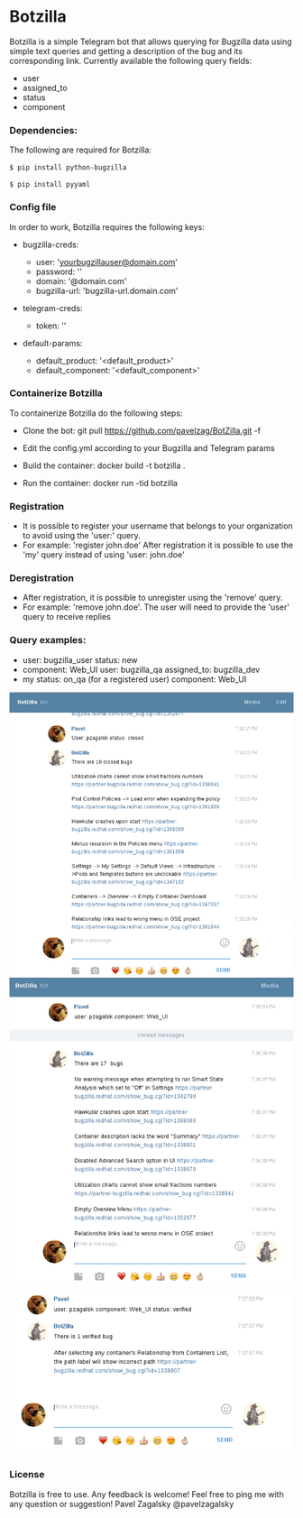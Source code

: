 # Botzilla

Botzilla is a simple Telegram bot that allows querying for Bugzilla data using simple text queries and getting a description of the bug and its corresponding link.
Currently available the following query fields:

 - user
 - assigned_to
 - status
 - component

### Dependencies:
The following are required for Botzilla:
```
$ pip install python-bugzilla
```

```
$ pip install pyyaml
```
### Config file
In order to work, Botzilla requires the following keys:

- bugzilla-creds:
    - user: '<yourbugzillauser@domain.com>'
    - password: '<yourbugzillappassword>'
    - domain: '@domain.com'
    - bugzilla-url: 'bugzilla-url.domain.com'

- telegram-creds:
    - token: '<telegramtoken>'
    
- default-params:
  - default_product: '<default_product>'
  - default_component: '<default_component>'


### Containerize Botzilla
To containerize Botzilla do the following steps:

- Clone the bot: 
git pull https://github.com/pavelzag/BotZilla.git -f

- Edit the config.yml according to your Bugzilla and Telegram params
- Build the container:
docker build -t botzilla .
- Run the container:
docker run -tid botzilla

### Registration
 - It is possible to register your username that belongs to your organization to avoid using the 'user:' query.
 - For example: 'register john.doe' After registration it is possible to use the 'my' query instead of using 'user: john.doe' 

### Deregistration

- After registration, it is possible to unregister using the 'remove' query.
- For example: 'remove john.doe'. The user will need to provide the 'user' query to receive replies

### Query examples:

- user: bugzilla_user status: new
- component: Web_UI user: bugzilla_qa assigned_to: bugzilla_dev
- my status: on_qa (for a registered user) component: Web_UI

<!--![My image](username.github.com/repository/img/image.jpg)-->
![My image](https://raw.githubusercontent.com/pavelzag/BotZilla/master/Screenshots/Screenshot1.png)
![My image](https://raw.githubusercontent.com/pavelzag/BotZilla/master/Screenshots/Screenshot2.png)
![My image](https://raw.githubusercontent.com/pavelzag/BotZilla/master/Screenshots/Screenshot3.png)


### License

Botzilla is free to use. Any feedback is welcome!
Feel free to ping me with any question or suggestion!
Pavel Zagalsky
@pavelzagalsky
